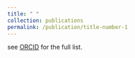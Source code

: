 ```yaml
---
title: " "
collection: publications
permalink: /publication/title-number-1
---
```

see [ORCID](https://orcid.org/0000-0002-2441-4182) for the full list.
